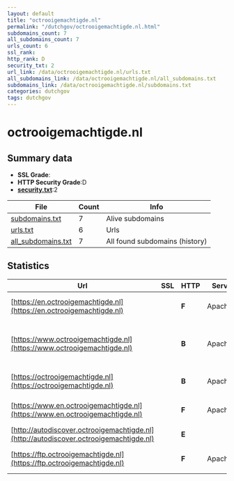 ```yaml
---
layout: default
title: "octrooigemachtigde.nl"
permalink: "/dutchgov/octrooigemachtigde.nl.html"
subdomains_count: 7
all_subdomains_count: 7
urls_count: 6
ssl_rank: 
http_rank: D
security_txt: 2
url_link: /data/octrooigemachtigde.nl/urls.txt
all_subdomains_link: /data/octrooigemachtigde.nl/all_subdomains.txt
subdomains_link: /data/octrooigemachtigde.nl/subdomains.txt
categories: dutchgov
tags: dutchgov
---
```



# octrooigemachtigde.nl
## Summary data


 - **SSL Grade**:
 - **HTTP Security Grade**:D
 - **[security.txt](https://www.digitaleoverheid.nl/nieuws/standaard-security-txt-nu-verplicht-voor-overheid/)**:2


| File       | Count | Info |
|------------|-------|------|
|[subdomains.txt](/DutchGovScope/data/octrooigemachtigde.nl/subdomains.txt)|7|Alive subdomains|
|[urls.txt](/DutchGovScope/data/octrooigemachtigde.nl/urls.txt)|6|Urls|
|[all_subdomains.txt](/DutchGovScope/data/octrooigemachtigde.nl/all_subdomains.txt)|7|All found subdomains (history)|


## Statistics


| Url | SSL | HTTP | Server | Cookie | HSTS | CORS | CTO | CSP | XFO | XXP | RP |FP| Tech |Title |
|--------|-------|-------|------|------|------|------|------|------|------|------|------|------|------|------|
|[https://en.octrooigemachtigde.nl](https://en.octrooigemachtigde.nl)| | **F**|Apache/2| | | | | | | | :white_check_mark: | |Apache HTTP Server:2|302 Found|
|[https://www.octrooigemachtigde.nl](https://www.octrooigemachtigde.nl)| | **B**|Apache/2|:white_check_mark: |:white_check_mark: | | | | :white_check_mark: | :white_check_mark: | :white_check_mark: | |Apache HTTP Server:2 HSTS PHP:7.3.33|Orde van Octrooi...|
|[https://octrooigemachtigde.nl](https://octrooigemachtigde.nl)| | **B**|Apache/2|:white_check_mark: |:white_check_mark: | | | | :white_check_mark: | :white_check_mark: | :white_check_mark: | |Apache HTTP Server:2|302 Found|
|[https://www.en.octrooigemachtigde.nl](https://www.en.octrooigemachtigde.nl)| | **F**|Apache/2| | | | | | | | :white_check_mark: | |Apache HTTP Server:2|302 Found|
|[http://autodiscover.octrooigemachtigde.nl](http://autodiscover.octrooigemachtigde.nl)| | **E**|| | | | | | | | :white_check_mark: | |||
|[https://ftp.octrooigemachtigde.nl](https://ftp.octrooigemachtigde.nl)| | **F**|Apache/2| | | | | | | | :white_check_mark: | |Apache HTTP Server:2||

